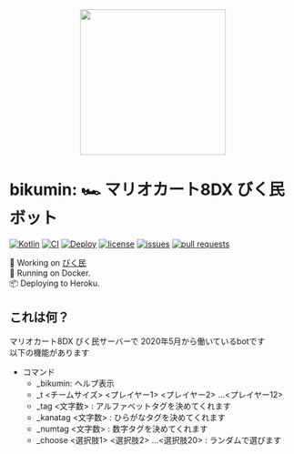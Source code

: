 <div align="center">
  <img src="https://user-images.githubusercontent.com/46530214/112728930-fdaac800-8f6c-11eb-8f7f-fc1074e77585.png" height="256" width="256"/>
</div>

# bikumin: 🏎 マリオカート8DX びく民ボット

[![Kotlin](https://img.shields.io/badge/Kotlin-1.4.30-blue)](https://kotlinlang.org)
[![CI](https://github.com/iamtakagi/bikumin/actions/workflows/ci.yml/badge.svg)](https://github.com/iamtakagi/bikumin/actions/workflows/ci.yml)
[![Deploy](https://github.com/iamtakagi/bikumin/actions/workflows/deploy.yml/badge.svg)](https://github.com/iamtakagi/bikumin/actions/workflows/deploy.yml)
[![license](https://img.shields.io/github/license/iamtakagi/bikumin)](https://github.com/iamtakagi/bikumin/blob/master/LICENSE)
[![issues](https://img.shields.io/github/issues/iamtakagi/bikumin)](https://github.com/iamtakagi/bikumin/issues)
[![pull requests](https://img.shields.io/github/issues-pr/iamtakagi/bikumin)](https://github.com/iamtakagi/bikumin/pulls)

🐘 Working on [びく民](https://discord.gg/VgBA8KY)\
🐋 Running on Docker.\
📦 Deploying to Heroku.

## これは何？

マリオカート8DX びく民サーバーで 2020年5月から働いているbotです\
以下の機能があります

- コマンド
  - _bikumin: ヘルプ表示
  - _t <チームサイズ> <プレイヤー1> <プレイヤー2> ...<プレイヤー12>
  - _tag <文字数> : アルファベットタグを決めてくれます
  - _kanatag <文字数> : ひらがなタグを決めてくれます
  - _numtag <文字数> : 数字タグを決めてくれます
  - _choose <選択肢1> <選択肢2> ...<選択肢20> : ランダムで選びます
